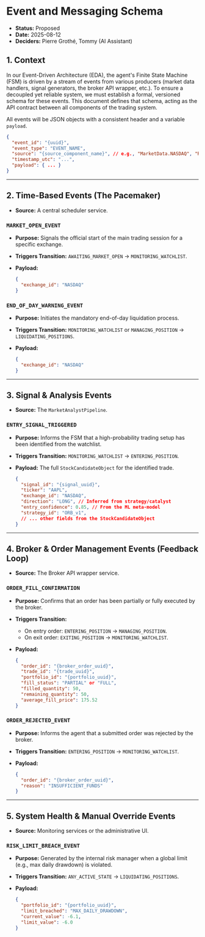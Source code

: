 # Event and Messaging Schema

* **Status:** Proposed
* **Date:** 2025-08-12
* **Deciders:** Pierre Grothé, Tommy (AI Assistant)

## 1. Context

In our Event-Driven Architecture (EDA), the agent's Finite State Machine (FSM) is driven by a stream of events from various producers (market data handlers, signal generators, the broker API wrapper, etc.). To ensure a decoupled yet reliable system, we must establish a formal, versioned schema for these events. This document defines that schema, acting as the API contract between all components of the trading system.

All events will be JSON objects with a consistent header and a variable `payload`.

```json
{
  "event_id": "{uuid}",
  "event_type": "EVENT_NAME",
  "source": "{source_component_name}", // e.g., "MarketData.NASDAQ", "RiskManager"
  "timestamp_utc": "...",
  "payload": { ... } 
}
```

---

## 2. Time-Based Events (The Pacemaker)

* **Source:** A central scheduler service.

### `MARKET_OPEN_EVENT`

- **Purpose:** Signals the official start of the main trading session for a specific exchange.
* **Triggers Transition:** `AWAITING_MARKET_OPEN` -> `MONITORING_WATCHLIST`.
* **Payload:**

    ```json
    {
      "exchange_id": "NASDAQ"
    }
    ```

### `END_OF_DAY_WARNING_EVENT`

- **Purpose:** Initiates the mandatory end-of-day liquidation process.
* **Triggers Transition:** `MONITORING_WATCHLIST` or `MANAGING_POSITION` -> `LIQUIDATING_POSITIONS`.
* **Payload:**

    ```json
    {
      "exchange_id": "NASDAQ"
    }
    ```

---

## 3. Signal & Analysis Events

* **Source:** The `MarketAnalystPipeline`.

### `ENTRY_SIGNAL_TRIGGERED`

- **Purpose:** Informs the FSM that a high-probability trading setup has been identified from the watchlist.
* **Triggers Transition:** `MONITORING_WATCHLIST` -> `ENTERING_POSITION`.
* **Payload:** The full `StockCandidateObject` for the identified trade.

    ```json
    {
      "signal_id": "{signal_uuid}",
      "ticker": "AAPL",
      "exchange_id": "NASDAQ",
      "direction": "LONG", // Inferred from strategy/catalyst
      "entry_confidence": 0.85, // From the ML meta-model
      "strategy_id": "ORB_v1",
      // ... other fields from the StockCandidateObject
    }
    ```

---

## 4. Broker & Order Management Events (Feedback Loop)

* **Source:** The Broker API wrapper service.

### `ORDER_FILL_CONFIRMATION`

- **Purpose:** Confirms that an order has been partially or fully executed by the broker.
* **Triggers Transition:**
  * On entry order: `ENTERING_POSITION` -> `MANAGING_POSITION`.
  * On exit order: `EXITING_POSITION` -> `MONITORING_WATCHLIST`.
* **Payload:**

    ```json
    {
      "order_id": "{broker_order_uuid}",
      "trade_id": "{trade_uuid}",
      "portfolio_id": "{portfolio_uuid}",
      "fill_status": "PARTIAL" or "FULL",
      "filled_quantity": 50,
      "remaining_quantity": 50,
      "average_fill_price": 175.52
    }
    ```

### `ORDER_REJECTED_EVENT`

- **Purpose:** Informs the agent that a submitted order was rejected by the broker.
* **Triggers Transition:** `ENTERING_POSITION` -> `MONITORING_WATCHLIST`.
* **Payload:**

    ```json
    {
      "order_id": "{broker_order_uuid}",
      "reason": "INSUFFICIENT_FUNDS"
    }
    ```

---

## 5. System Health & Manual Override Events

* **Source:** Monitoring services or the administrative UI.

### `RISK_LIMIT_BREACH_EVENT`

- **Purpose:** Generated by the internal risk manager when a global limit (e.g., max daily drawdown) is violated.
* **Triggers Transition:** `ANY_ACTIVE_STATE` -> `LIQUIDATING_POSITIONS`.
* **Payload:**

    ```json
    {
      "portfolio_id": "{portfolio_uuid}",
      "limit_breached": "MAX_DAILY_DRAWDOWN",
      "current_value": -6.1,
      "limit_value": -6.0
    }
    ```
